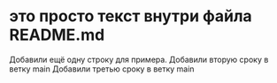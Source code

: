 # это просто текст внутри файла README.md
Добавили ещё одну строку для примера.
Добавили вторую сроку в ветку main
Добавили третью сроку в ветку main